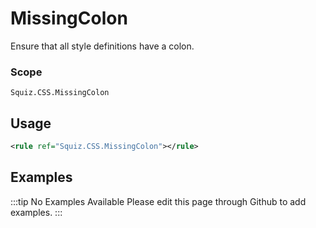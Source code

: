 # MissingColon

Ensure that all style definitions have a colon.

### Scope

`Squiz.CSS.MissingColon`

## Usage

```xml
<rule ref="Squiz.CSS.MissingColon"></rule>
```

## Examples

:::tip No Examples Available
Please edit this page through Github to add examples.
:::
